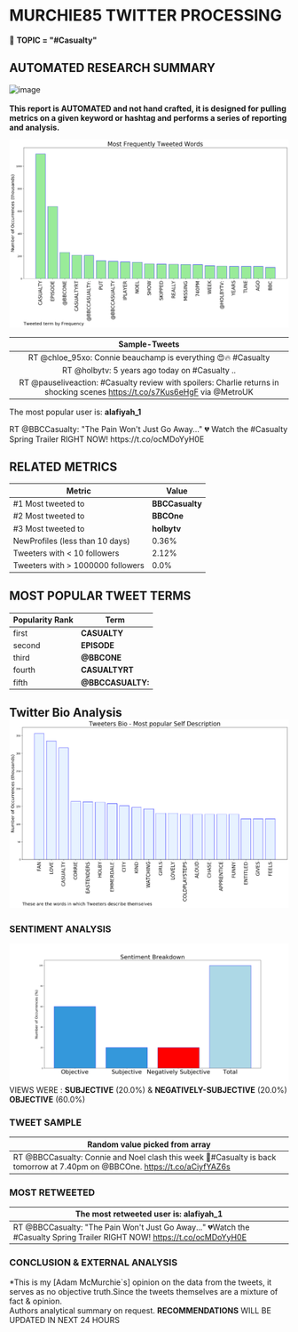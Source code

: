 # MURCHIE85 TWITTER PROCESSING 
&#x1F34E; **TOPIC = "#Casualty"**

## AUTOMATED RESEARCH SUMMARY

![image](https://marketingplatform.google.com/about/static/images/gmp/analytics-smb-benefit.jpg)
<br></br>
<b> This report is AUTOMATED and not hand crafted, it is designed for pulling metrics on a given keyword or hashtag and performs a series of reporting and analysis.</b>



![image](TWEETS.png)



|                **Sample-Tweets**        |
| :-------------: |
| RT @chloe_95xo: Connie beauchamp is everything 😍🔥 #Casualty |
| RT @holbytv: 5 years ago today on #Casualty .. |
| RT @pauseliveaction: #Casualty review with spoilers: Charlie returns in shocking scenes https://t.co/s7Kus6eHgF via @MetroUK |

The most popular user is: **alafiyah_1**
<div class="alert alert-block alert-danger"> RT @BBCCasualty: "The Pain Won't Just Go Away..." 💔
Watch the #Casualty Spring Trailer RIGHT NOW! https://t.co/ocMDoYyH0E</div>

## RELATED METRICS<br>
| Metric | Value |
| ------------- | ------------- |
| #1 Most tweeted to  | **BBCCasualty** |
| #2 Most tweeted to  | **BBCOne** |
| #3 Most tweeted to  | **holbytv** |
| NewProfiles (less than 10 days) | 0.36%  |
| Tweeters with < 10 followers  | 2.12%|
| Tweeters with > 1000000 followers  | 0.0%  |



## MOST POPULAR TWEET TERMS 


| Popularity Rank  | Term |
| ------------- | ------------- |
| first  | **CASUALTY**  |
| second  | **EPISODE**  |
| third  | **@BBCONE** |
| fourth  | **CASUALTYRT**  |
| fifth  | **@BBCCASUALTY:**  |


## Twitter Bio Analysis![image](BIO.png)
### SENTIMENT ANALYSIS
![image](sentiment.png)
VIEWS WERE : **SUBJECTIVE**  (20.0%) & **NEGATIVELY-SUBJECTIVE** (20.0%) **OBJECTIVE** (60.0%)

### TWEET SAMPLE 
| Random value picked from array |
| ------------- |
|RT @BBCCasualty: Connie and Noel clash this week 😬#Casualty is back tomorrow at 7.40pm on @BBCOne. https://t.co/aCiyfYAZ6s |

### MOST RETWEETED 

| The most retweeted user is: **alafiyah_1**  |
| ------------- |
| RT @BBCCasualty: "The Pain Won't Just Go Away..." 💔Watch the #Casualty Spring Trailer RIGHT NOW! https://t.co/ocMDoYyH0E |

### CONCLUSION & EXTERNAL ANALYSIS

*This is my [Adam McMurchie`s] opinion on the data from the tweets, it serves as no objective truth.Since the tweets themselves are a mixture of fact & opinion.<br>
Authors analytical summary on request.
**RECOMMENDATIONS** WILL BE UPDATED IN NEXT  24 HOURS <br>